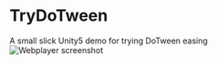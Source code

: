 # TryDoTween
A small slick Unity5 demo for trying DoTween easing
![Webplayer screenshot](http://4.bp.blogspot.com/-TosaRO1ULt0/VcS88Hm4eEI/AAAAAAAAMds/m-KKtdjBoSs/s640/Screen%2BShot%2B2015-08-07%2Bat%2B9.11.32%2BPM.png "Webplayer Screenshot")

